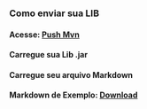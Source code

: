 ### Como enviar sua LIB
#### Acesse: [Push Mvn](https://pushmvn.idevoc.com.br/)

#### Carregue sua Lib .jar
#### Carregue seu arquivo Markdown

#### Markdown de Exemplo: [Download](https://github.com/Ronkiro)
